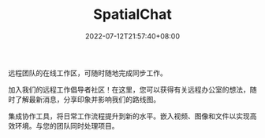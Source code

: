 ﻿---
weight: 
title: "SpatialChat"
description: "加入SpatialChat上的虚拟空间！Join Virtual Space on SpatialChat!"
date: 2022-07-12T21:57:40+08:00
lastmod: 2022-07-12T16:45:40+08:00
draft: false
authors: ["june"]
featuredImage: "441.jpg"
link: "https://spatial.chat/"
tags: ["SpatialChat","虚拟办公"]
categories: ["navigation"]
navigation: ["虚拟办公"]
lightgallery: true
toc: true
pinned: false
recommend: false
recommend1: false
---
远程团队的在线工作区，可随时随地完成同步工作。

加入我们的远程工作倡导者社区！在这里，您可以获得有关远程办公室的想法，随时了解最新消息，分享印象并影响我们的路线图。

集成协作工具，将日常工作流程提升到新的水平。嵌入视频、图像和文件以实现高效环境。与您的团队同时处理项目。